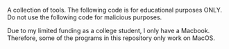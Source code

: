 A collection of tools. The following code is for educational purposes ONLY. Do not use the following code for malicious purposes.

Due to my limited funding as a college student, I only have a Macbook. Therefore, some of the programs in this repository only work on MacOS.
